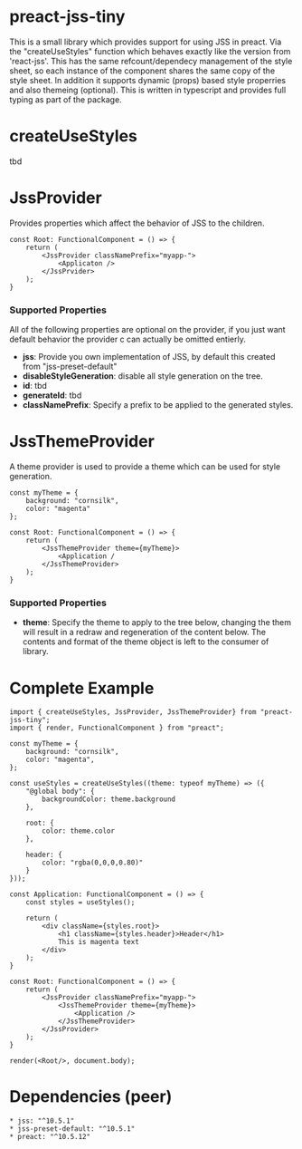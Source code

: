 # preact-jss-tiny

This is a small library which provides support for using JSS in preact. Via the "createUseStyles" function which behaves 
exactly like the version from 'react-jss'.  This has the same refcount/dependecy management of the style sheet, so each 
instance of the component shares the same copy of the style sheet. In addition it supports dynamic (props) based style
properries and also themeing (optional). This is written in typescript and provides full typing as part of the package.

# createUseStyles
tbd

# JssProvider
Provides properties which affect the behavior of JSS to the children.

	const Root: FunctionalComponent = () => {
		return (
			<JssProvider classNamePrefix="myapp-">
				<Applicaton />
			</JssPrvider>
		);
	}

### Supported Properties
All of the following properties are optional on the provider, if you just want default behavior the provider c
can actually be omitted entierly.

- **jss**: Provide you own implementation of JSS, by default this created from "jss-preset-default"
- **disableStyleGeneration**: disable all style generation on the tree.
- **id**: tbd
- **generateId**: tbd
- **classNamePrefix**: Specify a prefix to be applied to the generated styles.

# JssThemeProvider
A theme provider is used to provide a theme which can be used for style generation.

	const myTheme = {
		background: "cornsilk",
		color: "magenta"
	};

	const Root: FunctionalComponent = () => {
		return (
			<JssThemeProvider theme={myTheme}>
				<Application /
			</JssThemeProvider>
		);
	}

### Supported Properties
- **theme**: Specify the theme to apply to the tree below, changing the them will result in a redraw and regeneration of the content below.  The contents and format of the theme object is left to the consumer of library.

# Complete Example

	import { createUseStyles, JssProvider, JssThemeProvider} from "preact-jss-tiny";
	import { render, FunctionalComponent } from "preact";

	const myTheme = {
		background: "cornsilk",
		color: "magenta",
	};

	const useStyles = createUseStyles((theme: typeof myTheme) => ({
		"@global body": {
			backgroundColor: theme.background
		},

		root: {
			color: theme.color
		},

		header: {
			color: "rgba(0,0,0,0.80)"
		}
	}));

	const Application: FunctionalComponent = () => {
		const styles = useStyles();

		return (
			<div className={styles.root}>
				<h1 className={styles.header}>Header</h1>
				This is magenta text
			</div>
		);
	}

	const Root: FunctionalComponent = () => {
		return (
			<JssProvider classNamePrefix="myapp-">
				<JssThemeProvider theme={myTheme}>
					<Application />
				</JssThemeProvider>
			</JssProvider>
		);
	}

	render(<Root/>, document.body);

# Dependencies (peer)
	* jss: "^10.5.1"
	* jss-preset-default: "^10.5.1"
    * preact: "^10.5.12"